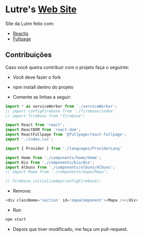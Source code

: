# Lutre's [Web Site](https://lutre.com.br/)

Site da Lutre feito com:
* [Reactjs](https://reactjs.org/)
* [Fullpage](https://alvarotrigo.com/fullPage/)

## Contribuições

Caso você queira contribuir com o projeto faça o seguinte:
* Você deve fazer o fork

* npm install dentro do projeto

* Comente as linhas a seguir:
```javascript
import * as serviceWorker from './serviceWorker';
// import configFirebase from './firebase/index'
// import firebase from "firebase";

import React from 'react';
import ReactDOM from 'react-dom';
import ReactFullpage from '@fullpage/react-fullpage';
import './index.css';

import { Provider } from './languages/ProviderLang'

import Home from './components/home/Home';
import Bio from './components/bio/Bio';
import Albuns from './components/albuns/Albuns';
// import Mapa from './components/mapa/Mapa';

// firebase.initializeApp(configFirebase);
```

* Remova: 
```javascript
<div className='section' id='mapaComponent'><Mapa /></div>
```

* Run
```bash
npm start
```
* Depois que tiver modificado, me faça um pull-request.
